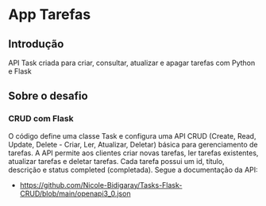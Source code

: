 # App Tarefas

## Introdução

API Task criada para criar, consultar, atualizar e apagar tarefas com Python e Flask

## Sobre o desafio

### CRUD com Flask
O código define uma classe Task e configura uma API CRUD (Create, Read, Update, Delete - Criar, Ler, Atualizar, Deletar) básica para gerenciamento de tarefas. A API permite aos clientes criar novas tarefas, ler tarefas existentes, atualizar tarefas e deletar tarefas. Cada tarefa possui um id, título, descrição e status completed (completada).
Segue a documentação da API:
  - https://github.com/Nicole-Bidigaray/Tasks-Flask-CRUD/blob/main/openapi3_0.json
